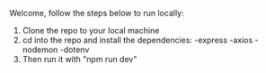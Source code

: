 Welcome, follow the steps below to run locally:

1. Clone the repo to your local machine
2. cd into the repo and install the dependencies:
   -express
   -axios
   -nodemon
   -dotenv
3. Then run it with "npm run dev"

